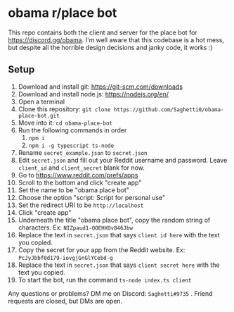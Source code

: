 # obama r/place bot

This repo contains both the client and server for the place bot for https://discord.gg/obama. I'm well aware that this codebase is a hot mess, but despite all the horrible design decisions and janky code, it works :)

## Setup

1. Download and install git: https://git-scm.com/downloads
1. Download and install node.js: https://nodejs.org/en/
2. Open a terminal
3. Clone this repository: `git clone https://github.com/Saghetti0/obama-place-bot.git`
4. Move into it: `cd obama-place-bot`
5. Run the following commands in order
   1. `npm i`
   2. `npm i -g typescript ts-node`
6. Rename `secret_example.json` to `secret.json`
7. Edit `secret.json` and fill out your Reddit username and password. Leave `client_id` and `client_secret` blank for now.
8. Go to https://www.reddit.com/prefs/apps
9. Scroll to the bottom and click "create app"
10. Set the name to be "obama place bot"
11. Choose the option "script: Script for personal use"
12. Set the redirect URI to be `http://localhost`
13. Click "create app"
14. Underneath the title "obama place bot", copy the random string of characters. Ex: `NIZpaud1-QOEHXOv846Jbw`
15. Replace the text in `secret.json` that says `client id here` with the text you copied.
16. Copy the secret for your app from the Reddit website. Ex: `PcJyJbbf0d179-iovgjGnGlYCebd-g`
17. Replace the text in `secret.json` that says `client secret here` with the text you copied.
18. To start the bot, run the command `ts-node index.ts client`

Any questions or problems? DM me on Discord: `Saghetti#9735` . Friend requests are closed, but DMs are open. 

